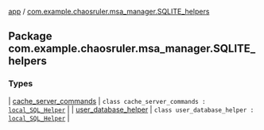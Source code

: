 [app](../index.md) / [com.example.chaosruler.msa_manager.SQLITE_helpers](.)

## Package com.example.chaosruler.msa_manager.SQLITE_helpers

### Types

| [cache_server_commands](cache_server_commands/index.md) | `class cache_server_commands : `[`local_SQL_Helper`](../com.example.chaosruler.msa_manager.abstraction_classes/local_-s-q-l_-helper/index.md) |
| [user_database_helper](user_database_helper/index.md) | `class user_database_helper : `[`local_SQL_Helper`](../com.example.chaosruler.msa_manager.abstraction_classes/local_-s-q-l_-helper/index.md) |

